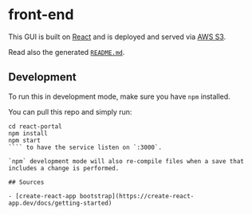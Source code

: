 # front-end

This GUI is built on [React](https://reactjs.org/) and is deployed and served via [AWS S3](https://docs.aws.amazon.com/AmazonS3/latest/dev/WebsiteHosting.html).

Read also the generated [`README.md`](react-portal/README.md).

## Development

To run this in development mode, make sure you have `npm` installed.

You can pull this repo and simply run:

```shell
cd react-portal
npm install
npm start
```` to have the service listen on `:3000`.

`npm` development mode will also re-compile files when a save that includes a change is performed.

## Sources

- [create-react-app bootstrap](https://create-react-app.dev/docs/getting-started)
